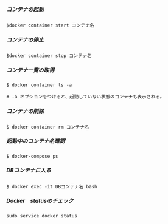 ##### コンテナの起動
```
$docker container start コンテナ名
```

##### コンテナの停止
```
$docker container stop コンテナ名
```


##### コンテナ一覧の取得
```
$ docker container ls -a

# -a オプションをつけると、起動していない状態のコンテナも表示される。
```

##### コンテナの削除
```
$ docker container rm コンテナ名
```

##### 起動中のコンテナ名確認
```
$ docker-compose ps
```

##### DBコンテナに入る
```
$ docker exec -it DBコンテナ名 bash
```

##### Docker　statusのチェック
```
sudo service docker status
```
